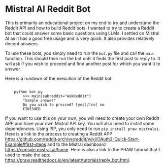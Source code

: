 <h1> Mistral AI Reddit Bot </h1>

<p> This is primarily an educational project on my end to try and understand the Reddit API and how to build Reddit bots. I wanted to try to create a Reddit bot that could answer some basic questions using LLMs. I settled on Mistral AI as it has a good free usage and is very quick. It also provides relatively decent answers. </p>

<p> To use these bots, you simply need to run the <code>bot.py</code> file and call the <code>main</code> function. This should then run the bot until it finds the first post to reply to. It will ask if you wish to proceed and find another post for which you want it to answer.</p>

<p>Here is a rundown of the execution of the Reddit bot.</p>
<pre><code class="language-bash">
    python bot.py
        >>> main(subreddit="AskReddit")
        "Sample answer"
        Do you wish to procced? [yes]/[no] no
        FINISHED
</code></pre>

<p> If you want to use this on your own, you will need to create your own Reddit APP and have your own Mistral API key. You will also need to install some dependencies. Using PIP, you only need to run <code>pip install praw mistralai</code>. Here is a link to the process to creating a Reddit APP <a href="https://github.com/reddit-archive/reddit/wiki/OAuth2-Quick-Start-Example#first-steps">https://github.com/reddit-archive/reddit/wiki/OAuth2-Quick-Start-Example#first-steps</a>  and to the Mistral dashboard <a href="https://console.mistral.ai/home">https://console.mistral.ai/home</a>. Here  is also a link to the PRAW tutorial that I used to make the app: <a href="https://praw.readthedocs.io/en/latest/tutorials/reply_bot.html">https://praw.readthedocs.io/en/latest/tutorials/reply_bot.html</a>. </p>
